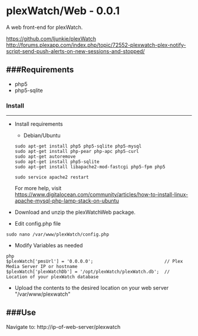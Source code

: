 plexWatch/Web - 0.0.1
=====================

A web front-end for plexWatch.

https://github.com/ljunkie/plexWatch
http://forums.plexapp.com/index.php/topic/72552-plexwatch-plex-notify-script-send-push-alerts-on-new-sessions-and-stopped/


###Requirements
---------------
* php5
* php5-sqlite


### Install 
-----------

* Install requirements

	* Debian/Ubuntu

	```
	sudo apt-get install php5 php5-sqlite php5-mysql
	sudo apt-get install php-pear php-apc php5-curl
	sudo apt-get autoremove
	sudo apt-get install php5-sqlite
	sudo apt-get install libapache2-mod-fastcgi php5-fpm php5

	sudo service apache2 restart
	```
	For more help, visit https://www.digitalocean.com/community/articles/how-to-install-linux-apache-mysql-php-lamp-stack-on-ubuntu
	
* Download and unzip the plexWatchWeb package.
* Edit config.php file

```
sudo nano /var/www/plexWatch/config.php
```
  * Modify Variables as needed

```
php 
$plexWatch['pmsUrl'] = '0.0.0.0';							// Plex Media Server IP or hostname
$plexWatch['plexWatchDb'] = '/opt/plexWatch/plexWatch.db';	// Location of your plexWatch database 
```

* Upload the contents to the desired location on your web server "/var/www/plexwatch"


###Use
------

Navigate to: http://ip-of-web-server/plexwatch

